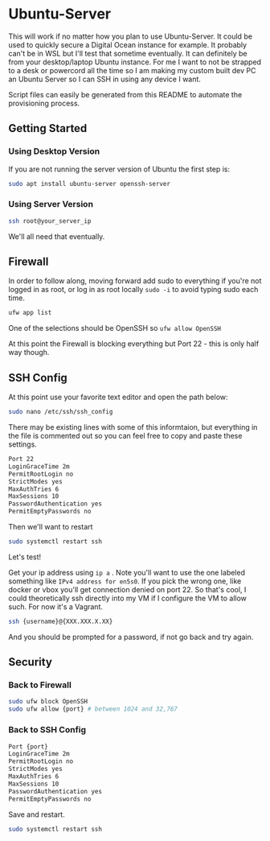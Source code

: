 # Ubuntu-Server

This will work if no matter how you plan to use Ubuntu-Server. It could be used to quickly secure a Digital Ocean instance for example. It probably can't be in WSL but I'll test that sometime eventually. It can definitely be from your desktop/laptop Ubuntu instance. For me I want to not be strapped to a desk or powercord all the time so I am making my custom built dev PC an Ubuntu Server so I can SSH in using any device I want.

Script files can easily be generated from this README to automate the provisioning process. 

## Getting Started

### Using Desktop Version

If you are not running the server version of Ubuntu the first step is:

```bash
sudo apt install ubuntu-server openssh-server  
```

### Using Server Version

```bash
ssh root@your_server_ip
```

We'll all need that eventually.

## Firewall

In order to follow along, moving forward add sudo to everything if you're not logged in as root, or log in as root locally `sudo -i` to avoid typing sudo each time.

```bash
ufw app list
```

One of the selections should be OpenSSH so `ufw allow OpenSSH`

At this point the Firewall is blocking everything but Port 22 - this is only half way though.

## SSH Config

At this point use your favorite text editor and open the path below:
```bash
sudo nano /etc/ssh/ssh_config
```

There may be existing lines with some of this informtaion, but everything in the file is commented out so you can feel free to copy and paste these settings.

```bash
Port 22
LoginGraceTime 2m
PermitRootLogin no
StrictModes yes
MaxAuthTries 6
MaxSessions 10
PasswordAuthentication yes
PermitEmptyPasswords no
```

Then we'll want to restart

```bash
sudo systemctl restart ssh
```

Let's test!

Get your ip address using `ip a` . Note you'll want to use the one labeled something like `IPv4 address for en5s0`. If you pick the wrong one, like docker or vbox you'll get connection denied on port 22. So that's cool, I could theoretically ssh directly into my VM if I configure the VM to allow such. For now it's a Vagrant. 

```bash
ssh {username}@{XXX.XXX.X.XX}
``` 

And you should be prompted for a password, if not go back and try again. 

## Security

### Back to Firewall

```bash
sudo ufw block OpenSSH
sudo ufw allow {port} # between 1024 and 32,767
```

### Back to SSH Config

```bash
Port {port}
LoginGraceTime 2m
PermitRootLogin no
StrictModes yes
MaxAuthTries 6
MaxSessions 10
PasswordAuthentication yes
PermitEmptyPasswords no
```

Save and restart. 

```bash
sudo systemctl restart ssh
```